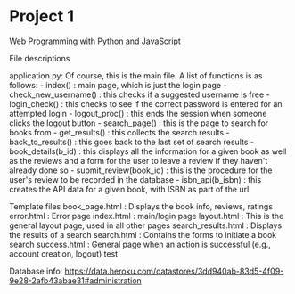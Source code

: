 # Project 1

Web Programming with Python and JavaScript

File descriptions

application.py:  Of course, this is the main file.  A list of functions is as follows:
    - index() : main page, which is just the login page
    - check_new_username() : this checks if a suggested username is free
    - login_check() : this checks to see if the correct password is entered for an attempted login
    - logout_proc() : this ends the session when someone clicks the logout button
    - search_page() : this is the page to search for books from
    - get_results() : this collects the search results
    - back_to_results() : this goes back to the last set of search results
    - book_details(b_id) : this displays all the information for a given book as well as the reviews and a form for the
          user to leave a review if they haven't already done so
    - submit_review(book_id) : this is the procedure for the user's review to be recorded in the database
    - isbn_api(b_isbn) : this creates the API data for a given book, with ISBN as part of the url

Template files
book_page.html : Displays the book info, reviews, ratings
error.html : Error page
index.html : main/login page
layout.html : This is the general layout page, used in all other pages
search_results.html : Displays the results of a search
search.html : Contains the forms to initiate a book search
success.html : General page when an action is successful (e.g., account creation, logout)
test

Database info:
https://data.heroku.com/datastores/3dd940ab-83d5-4f09-9e28-2afb43abae31#administration
